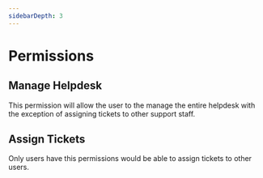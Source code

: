 ```yaml
---
sidebarDepth: 3
---
```


# Permissions

## Manage Helpdesk

This permission will allow the user to the manage the entire helpdesk with the exception of assigning tickets to other  support staff.

## Assign Tickets

Only users have this permissions would be able to assign tickets to other users.
